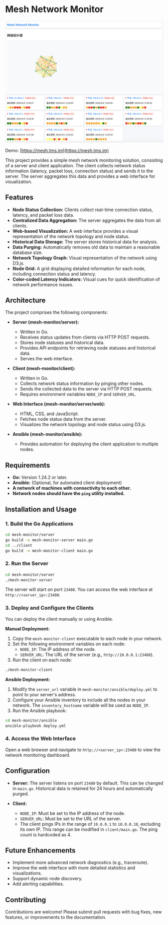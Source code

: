 # Mesh Network Monitor

![Mesh Network Monitor](./pic.png)

Demo: [https://mesh.tms.im](https://mesh.tms.im)

This project provides a simple mesh network monitoring solution, consisting of a server and client application. The client collects network status information (latency, packet loss, connection status) and sends it to the server. The server aggregates this data and provides a web interface for visualization.

## Features

*   **Node Status Collection:** Clients collect real-time connection status, latency, and packet loss data.
*   **Centralized Data Aggregation:** The server aggregates the data from all clients.
*   **Web-based Visualization:** A web interface provides a visual representation of the network topology and node status.
*   **Historical Data Storage:** The server stores historical data for analysis.
*   **Data Purging:** Automatically removes old data to maintain a reasonable database size.
*   **Network Topology Graph:** Visual representation of the network using D3.js.
*   **Node Grid:** A grid displaying detailed information for each node, including connection status and latency.
*   **Color-coded Latency Indicators:** Visual cues for quick identification of network performance issues.

## Architecture

The project comprises the following components:

*   **Server (mesh-monitor/server):**
    *   Written in Go.
    *   Receives status updates from clients via HTTP POST requests.
    *   Stores node statuses and historical data.
    *   Provides API endpoints for retrieving node statuses and historical data.
    *   Serves the web interface.

*   **Client (mesh-monitor/client):**
    *   Written in Go.
    *   Collects network status information by pinging other nodes.
    *   Sends the collected data to the server via HTTP POST requests.
    *   Requires environment variables `NODE_IP` and `SERVER_URL`.

*   **Web Interface (mesh-monitor/server/web):**
    *   HTML, CSS, and JavaScript.
    *   Fetches node status data from the server.
    *   Visualizes the network topology and node status using D3.js.

*   **Ansible (mesh-monitor/ansible):**
    *   Provides automation for deploying the client application to multiple nodes.

## Requirements

*   **Go:** Version 1.24.2 or later.
*   **Ansible:** (Optional, for automated client deployment)
*   **A network of machines with connectivity to each other.**
*   **Network nodes should have the `ping` utility installed.**

## Installation and Usage

### 1. Build the Go Applications

```bash
cd mesh-monitor/server
go build -o mesh-monitor-server main.go
cd ../client
go build -o mesh-monitor-client main.go
```

### 2. Run the Server

```bash
cd mesh-monitor/server
./mesh-monitor-server
```

The server will start on port `23480`.  You can access the web interface at `http://<server_ip>:23480`.

### 3. Deploy and Configure the Clients

You can deploy the client manually or using Ansible.

**Manual Deployment:**

1.  Copy the `mesh-monitor-client` executable to each node in your network.
2.  Set the following environment variables on each node:
    *   `NODE_IP`: The IP address of the node.
    *   `SERVER_URL`: The URL of the server (e.g., `http://10.0.0.1:23480`).
3.  Run the client on each node:

```bash
./mesh-monitor-client
```

**Ansible Deployment:**

1.  Modify the `server_url` variable in `mesh-monitor/ansible/deploy.yml` to point to your server's address.
2.  Configure your Ansible inventory to include all the nodes in your network. The `inventory_hostname` variable will be used as `NODE_IP`.
3.  Run the Ansible playbook:

```bash
cd mesh-monitor/ansible
ansible-playbook deploy.yml
```

### 4. Access the Web Interface

Open a web browser and navigate to `http://<server_ip>:23480` to view the network monitoring dashboard.

## Configuration

*   **Server:**  The server listens on port `23480` by default.  This can be changed in `main.go`.  Historical data is retained for 24 hours and automatically purged.

*   **Client:**
    *   `NODE_IP`: Must be set to the IP address of the node.
    *   `SERVER_URL`: Must be set to the URL of the server.
    *   The client pings IPs in the range of `10.0.0.1` to `10.0.0.10`, excluding its own IP. This range can be modified in `client/main.go`. The ping count is hardcoded as 4.

## Future Enhancements

*   Implement more advanced network diagnostics (e.g., traceroute).
*   Improve the web interface with more detailed statistics and visualizations.
*   Support dynamic node discovery.
*   Add alerting capabilities.

## Contributing

Contributions are welcome! Please submit pull requests with bug fixes, new features, or improvements to the documentation.
